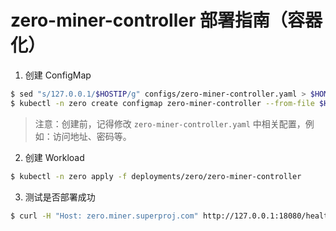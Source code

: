 # zero-miner-controller 部署指南（容器化）

1. 创建 ConfigMap

```bash
$ sed "s/127.0.0.1/$HOSTIP/g" configs/zero-miner-controller.yaml > $HOME/.zero/zero-miner-controller.yaml
$ kubectl -n zero create configmap zero-miner-controller --from-file $HOME/.zero/zero-miner-controller.yaml --from-file config.kind=$HOME/.kube/config
```

> 注意：创建前，记得修改 `zero-miner-controller.yaml` 中相关配置，例如：访问地址、密码等。

2. 创建 Workload

```bash
$ kubectl -n zero apply -f deployments/zero/zero-miner-controller
```

3. 测试是否部署成功

```bash
$ curl -H "Host: zero.miner.superproj.com" http://127.0.0.1:18080/healthz
```
